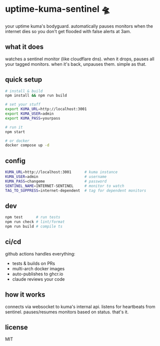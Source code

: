 # uptime-kuma-sentinel 🛸

your uptime kuma's bodyguard. automatically pauses monitors when the internet dies so you don't get flooded with false alerts at 3am.

## what it does

watches a sentinel monitor (like cloudflare dns). when it drops, pauses all your tagged monitors. when it's back, unpauses them. simple as that.

## quick setup

```bash
# install & build
npm install && npm run build

# set your stuff
export KUMA_URL=http://localhost:3001
export KUMA_USER=admin
export KUMA_PASS=yourpass

# run it
npm start

# or docker
docker compose up -d
```

## config

```bash
KUMA_URL=http://localhost:3001      # kuma instance
KUMA_USER=admin                     # username
KUMA_PASS=changeme                  # password
SENTINEL_NAME=INTERNET-SENTINEL     # monitor to watch
TAG_TO_SUPPRESS=internet-dependent  # tag for dependent monitors
```

## dev

```bash
npm test      # run tests
npm run check # lint/format
npm run build # compile ts
```

## ci/cd

github actions handles everything:
- tests & builds on PRs
- multi-arch docker images
- auto-publishes to ghcr.io
- claude reviews your code

## how it works

connects via websocket to kuma's internal api. listens for heartbeats from sentinel. pauses/resumes monitors based on status. that's it.

## license

MIT